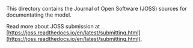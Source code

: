 <!--
SPDX-FileContributor:Carsten Lemmen <carsten.lemmen@hereon.de>
SPDX-FileCopyrightText: 2023 Helmholtz-Zentrum hereon (Hereon)
SPDX-License-Identifier: CC0-1.0
-->

This directory  contains the Journal of Open Software (JOSS) sources 
for documentating the model.

Read more about JOSS submission at [https://joss.readthedocs.io/en/latest/submitting.html](https://joss.readthedocs.io/en/latest/submitting.html).

